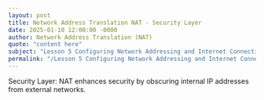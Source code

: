 ```yaml
---
layout: post
title: Network Address Translation NAT - Security Layer
date: 2025-01-10 12:00:00 -0000
author: Network Address Translation (NAT)
quote: "content here"
subject: "Lesson 5 Configuring Network Addressing and Internet Connections"
permalink: "/Lesson 5 Configuring Network Addressing and Internet Connections/Network Address Translation (NAT)/Network Address Translation NAT - Security Layer"
---
```


Security Layer: NAT enhances security by obscuring internal IP addresses from external networks.
